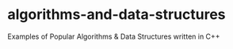 # algorithms-and-data-structures
Examples of Popular Algorithms &amp; Data Structures written in C++
